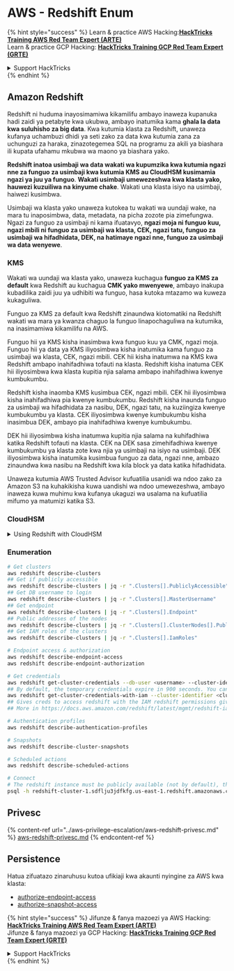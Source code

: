 # AWS - Redshift Enum

{% hint style="success" %}
Learn & practice AWS Hacking:<img src="../../../.gitbook/assets/image (1) (1) (1).png" alt="" data-size="line">[**HackTricks Training AWS Red Team Expert (ARTE)**](https://training.hacktricks.xyz/courses/arte)<img src="../../../.gitbook/assets/image (1) (1) (1).png" alt="" data-size="line">\
Learn & practice GCP Hacking: <img src="../../../.gitbook/assets/image (2).png" alt="" data-size="line">[**HackTricks Training GCP Red Team Expert (GRTE)**<img src="../../../.gitbook/assets/image (2).png" alt="" data-size="line">](https://training.hacktricks.xyz/courses/grte)

<details>

<summary>Support HackTricks</summary>

* Check the [**subscription plans**](https://github.com/sponsors/carlospolop)!
* **Join the** 💬 [**Discord group**](https://discord.gg/hRep4RUj7f) or the [**telegram group**](https://t.me/peass) or **follow** us on **Twitter** 🐦 [**@hacktricks\_live**](https://twitter.com/hacktricks_live)**.**
* **Share hacking tricks by submitting PRs to the** [**HackTricks**](https://github.com/carlospolop/hacktricks) and [**HackTricks Cloud**](https://github.com/carlospolop/hacktricks-cloud) github repos.

</details>
{% endhint %}

## Amazon Redshift

Redshift ni huduma inayosimamiwa kikamilifu ambayo inaweza kupanuka hadi zaidi ya petabyte kwa ukubwa, ambayo inatumika kama **ghala la data kwa suluhisho za big data**. Kwa kutumia klasta za Redshift, unaweza kufanya uchambuzi dhidi ya seti zako za data kwa kutumia zana za uchunguzi za haraka, zinazotegemea SQL na programu za akili ya biashara ili kupata ufahamu mkubwa wa maono ya biashara yako.

**Redshift inatoa usimbaji wa data wakati wa kupumzika kwa kutumia ngazi nne za funguo za usimbaji kwa kutumia KMS au CloudHSM kusimamia ngazi ya juu ya funguo**. **Wakati usimbaji umewezeshwa kwa klasta yako, hauwezi kuzuiliwa na kinyume chake**. Wakati una klasta isiyo na usimbaji, haiwezi kusimbwa.

Usimbaji wa klasta yako unaweza kutokea tu wakati wa uundaji wake, na mara tu inaposimbwa, data, metadata, na picha zozote pia zimefungwa. Ngazi za funguo za usimbaji ni kama ifuatavyo, **ngazi moja ni funguo kuu, ngazi mbili ni funguo za usimbaji wa klasta, CEK, ngazi tatu, funguo za usimbaji wa hifadhidata, DEK, na hatimaye ngazi nne, funguo za usimbaji wa data wenyewe**.

### KMS

Wakati wa uundaji wa klasta yako, unaweza kuchagua **funguo za KMS za default** kwa Redshift au kuchagua **CMK yako mwenyewe**, ambayo inakupa kubadilika zaidi juu ya udhibiti wa funguo, hasa kutoka mtazamo wa kuweza kukaguliwa.

Funguo za KMS za default kwa Redshift zinaundwa kiotomatiki na Redshift wakati wa mara ya kwanza chaguo la funguo linapochaguliwa na kutumika, na inasimamiwa kikamilifu na AWS.

Funguo hii ya KMS kisha inasimbwa kwa funguo kuu ya CMK, ngazi moja. Funguo hii ya data ya KMS iliyosimbwa kisha inatumika kama funguo za usimbaji wa klasta, CEK, ngazi mbili. CEK hii kisha inatumwa na KMS kwa Redshift ambapo inahifadhiwa tofauti na klasta. Redshift kisha inatuma CEK hii iliyosimbwa kwa klasta kupitia njia salama ambapo inahifadhiwa kwenye kumbukumbu.

Redshift kisha inaomba KMS kusimbua CEK, ngazi mbili. CEK hii iliyosimbwa kisha inahifadhiwa pia kwenye kumbukumbu. Redshift kisha inaunda funguo za usimbaji wa hifadhidata za nasibu, DEK, ngazi tatu, na kuziingiza kwenye kumbukumbu ya klasta. CEK iliyosimbwa kwenye kumbukumbu kisha inasimbua DEK, ambayo pia inahifadhiwa kwenye kumbukumbu.

DEK hii iliyosimbwa kisha inatumwa kupitia njia salama na kuhifadhiwa katika Redshift tofauti na klasta. CEK na DEK sasa zimehifadhiwa kwenye kumbukumbu ya klasta zote kwa njia ya usimbaji na isiyo na usimbaji. DEK iliyosimbwa kisha inatumika kusimbua funguo za data, ngazi nne, ambazo zinaundwa kwa nasibu na Redshift kwa kila block ya data katika hifadhidata.

Unaweza kutumia AWS Trusted Advisor kufuatilia usanidi wa ndoo zako za Amazon S3 na kuhakikisha kuwa uandishi wa ndoo umewezeshwa, ambayo inaweza kuwa muhimu kwa kufanya ukaguzi wa usalama na kufuatilia mifumo ya matumizi katika S3.

### CloudHSM

<details>

<summary>Using Redshift with CloudHSM</summary>

Wakati unafanya kazi na CloudHSM ili kutekeleza usimbaji wako, kwanza lazima uanzishe muunganisho wa kuaminika kati ya mteja wako wa HSM na Redshift huku ukitumia vyeti vya mteja na seva.

Muunganisho huu unahitajika kutoa mawasiliano salama, kuruhusu funguo za usimbaji kutumwa kati ya mteja wako wa HSM na klasta zako za Redshift. Kwa kutumia jozi ya funguo za kibinafsi na za umma zilizoundwa kwa nasibu, Redshift inaunda cheti cha mteja wa umma, ambacho kinasimbwa na kuhifadhiwa na Redshift. Hii lazima ipakuliwe na kuandikishwa kwa mteja wako wa HSM, na kupewa sehemu sahihi ya HSM.

Basi lazima uweke Redshift na maelezo yafuatayo ya mteja wako wa HSM: anwani ya IP ya HSM, jina la sehemu ya HSM, nenosiri la sehemu ya HSM, na cheti cha seva ya umma ya HSM, ambacho kinasimbwa na CloudHSM kwa kutumia funguo kuu za ndani. Mara tu habari hii itakapopewa, Redshift itathibitisha na kuthibitisha kwamba inaweza kuungana na kufikia sehemu ya maendeleo.

Ikiwa sera zako za usalama za ndani au udhibiti wa utawala zinataka kwamba lazima ufanye mzunguko wa funguo, basi hii inawezekana na Redshift ikikuruhusu kubadilisha funguo za usimbaji kwa klasta zilizofungwa, hata hivyo, unahitaji kuwa makini kwamba wakati wa mchakato wa mzunguko wa funguo, itafanya klasta kuwa isiyopatikana kwa muda mfupi sana, na hivyo ni bora kubadilisha funguo tu unapohitaji, au ikiwa unahisi zinaweza kuwa zimeathiriwa.

Wakati wa mzunguko, Redshift itabadilisha CEK kwa klasta yako na kwa nakala zozote za klasta hiyo. Itabadilisha DEK kwa klasta lakini haiwezekani kubadilisha DEK kwa picha zilizohifadhiwa katika S3 ambazo zimefungwa kwa kutumia DEK. Itaiweka klasta katika hali ya 'kubadilisha funguo' hadi mchakato ukamilike wakati hali itarudi kuwa 'inapatikana'.

</details>

### Enumeration
```bash
# Get clusters
aws redshift describe-clusters
## Get if publicly accessible
aws redshift describe-clusters | jq -r ".Clusters[].PubliclyAccessible"
## Get DB username to login
aws redshift describe-clusters | jq -r ".Clusters[].MasterUsername"
## Get endpoint
aws redshift describe-clusters | jq -r ".Clusters[].Endpoint"
## Public addresses of the nodes
aws redshift describe-clusters | jq -r ".Clusters[].ClusterNodes[].PublicIPAddress"
## Get IAM roles of the clusters
aws redshift describe-clusters | jq -r ".Clusters[].IamRoles"

# Endpoint access & authorization
aws redshift describe-endpoint-access
aws redshift describe-endpoint-authorization

# Get credentials
aws redshift get-cluster-credentials --db-user <username> --cluster-identifier <cluster-id>
## By default, the temporary credentials expire in 900 seconds. You can optionally specify a duration between 900 seconds (15 minutes) and 3600 seconds (60 minutes).
aws redshift get-cluster-credentials-with-iam --cluster-identifier <cluster-id>
## Gives creds to access redshift with the IAM redshift permissions given to the current AWS account
## More in https://docs.aws.amazon.com/redshift/latest/mgmt/redshift-iam-access-control-identity-based.html

# Authentication profiles
aws redshift describe-authentication-profiles

# Snapshots
aws redshift describe-cluster-snapshots

# Scheduled actions
aws redshift describe-scheduled-actions

# Connect
# The redshift instance must be publicly available (not by default), the sg need to allow inbounds connections to the port and you need creds
psql -h redshift-cluster-1.sdflju3jdfkfg.us-east-1.redshift.amazonaws.com -U admin -d dev -p 5439
```
## Privesc

{% content-ref url="../aws-privilege-escalation/aws-redshift-privesc.md" %}
[aws-redshift-privesc.md](../aws-privilege-escalation/aws-redshift-privesc.md)
{% endcontent-ref %}

## Persistence

Hatua zifuatazo zinaruhusu kutoa ufikiaji kwa akaunti nyingine za AWS kwa klasta:

* [authorize-endpoint-access](https://docs.aws.amazon.com/cli/latest/reference/redshift/authorize-endpoint-access.html)
* [authorize-snapshot-access](https://docs.aws.amazon.com/cli/latest/reference/redshift/authorize-snapshot-access.html)

{% hint style="success" %}
Jifunze & fanya mazoezi ya AWS Hacking:<img src="../../../.gitbook/assets/image (1) (1) (1).png" alt="" data-size="line">[**HackTricks Training AWS Red Team Expert (ARTE)**](https://training.hacktricks.xyz/courses/arte)<img src="../../../.gitbook/assets/image (1) (1) (1).png" alt="" data-size="line">\
Jifunze & fanya mazoezi ya GCP Hacking: <img src="../../../.gitbook/assets/image (2).png" alt="" data-size="line">[**HackTricks Training GCP Red Team Expert (GRTE)**<img src="../../../.gitbook/assets/image (2).png" alt="" data-size="line">](https://training.hacktricks.xyz/courses/grte)

<details>

<summary>Support HackTricks</summary>

* Angalia [**mpango wa usajili**](https://github.com/sponsors/carlospolop)!
* **Jiunge na** 💬 [**kikundi cha Discord**](https://discord.gg/hRep4RUj7f) au [**kikundi cha telegram**](https://t.me/peass) au **fuata** sisi kwenye **Twitter** 🐦 [**@hacktricks\_live**](https://twitter.com/hacktricks_live)**.**
* **Shiriki mbinu za hacking kwa kuwasilisha PRs kwa** [**HackTricks**](https://github.com/carlospolop/hacktricks) na [**HackTricks Cloud**](https://github.com/carlospolop/hacktricks-cloud) repos za github.

</details>
{% endhint %}
